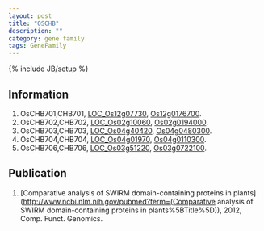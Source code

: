 ```yaml
---
layout: post
title: "OSCHB"
description: ""
category: gene family
tags: GeneFamily
---
```

{% include JB/setup %}

## Information
1. OsCHB701,CHB701, [LOC_Os12g07730](http://rice.plantbiology.msu.edu/cgi-bin/ORF_infopage.cgi?orf=LOC_Os12g07730), [Os12g0176700](http://rapdb.dna.affrc.go.jp/viewer/gbrowse_details/irgsp1?name=Os12g0176700).
2. OsCHB702,CHB702, [LOC_Os02g10060](http://rice.plantbiology.msu.edu/cgi-bin/ORF_infopage.cgi?orf=LOC_Os02g10060), [Os02g0194000](http://rapdb.dna.affrc.go.jp/viewer/gbrowse_details/irgsp1?name=Os02g0194000).
3. OsCHB703,CHB703, [LOC_Os04g40420](http://rice.plantbiology.msu.edu/cgi-bin/ORF_infopage.cgi?orf=LOC_Os04g40420), [Os04g0480300](http://rapdb.dna.affrc.go.jp/viewer/gbrowse_details/irgsp1?name=Os04g0480300).
4. OsCHB704,CHB704, [LOC_Os04g01970](http://rice.plantbiology.msu.edu/cgi-bin/ORF_infopage.cgi?orf=LOC_Os04g01970), [Os04g0110300](http://rapdb.dna.affrc.go.jp/viewer/gbrowse_details/irgsp1?name=Os04g0110300).
5. OsCHB706,CHB706, [LOC_Os03g51220](http://rice.plantbiology.msu.edu/cgi-bin/ORF_infopage.cgi?orf=LOC_Os03g51220), [Os03g0722100](http://rapdb.dna.affrc.go.jp/viewer/gbrowse_details/irgsp1?name=Os03g0722100).

## Publication
1. [Comparative analysis of SWIRM domain-containing proteins in plants](http://www.ncbi.nlm.nih.gov/pubmed?term=(Comparative analysis of SWIRM domain-containing proteins in plants%5BTitle%5D)), 2012, Comp. Funct. Genomics.


